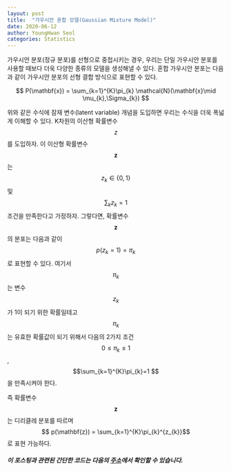 ```yaml
---
layout: post
title:  "가우시안 혼합 모델(Gaussian Mixture Model)"
date: 2020-06-12
author: YoungHwan Seol
categories: Statistics
---
```


가우시안 분포(정규 분포)를 선형으로 중첩시키는 경우, 우리는 단일 가우시안 분포를 사용할 때보다 더욱 다양한 종류의 모델을 생성해낼 수 있다. 혼합 가우시안 분포는 다음과 같이 가우시안 분포의 선형 결합 방식으로 표현할 수 있다.

$$
P(\mathbf{x}) = \sum_{k=1}^{K}\pi_{k} \mathcal{N}(\mathbf{x}\mid \mu_{k},\Sigma_{k})
$$

위와 같은 수식에 잠재 변수(latent variable) 개념을 도입하면 우리는 수식을 더욱 폭넓게 이해할 수 있다. K차원의 이산형 확률변수 $$z$$를 도입하자. 이 이산형 확률변수 $$\mathbf{z}$$는 $$z_{k} \in \{0,1\}$$ 및 $$\sum_{k}z_{k} = 1$$ 조건을 만족한다고 가정하자. 그렇다면, 확률변수 $$\mathbf{z}$$ 의 분포는 다음과 같이 $$p(z_{k}=1)=\pi_{k}$$ 로 표현할 수 있다. 여기서 $$\pi_{k}$$는 변수 $$z_{k}$$가 1이 되기 위한 확률일테고 $$\pi_{k}$$는 유효한 확률값이 되기 위해서 다음의 2가지 조건 $$ 0 \leq \pi_{k} \leq 1 $$, $$\sum_{k=1}^{K}\pi_{k}=1 $$ 을 만족시켜야 한다.

즉 확률변수 $$\mathbf{z}$$는 디리클레 분포를 따르며 $$ p(\mathbf{z}) = \sum_{k=1}^{K}\pi_{k}^{z_{k}}$$ 로 표현 가능하다.



##### 이 포스팅과 관련된 간단한 코드는 다음의 [주소](https://github.com/seolbluewings/code_example/blob/master/2.Cluster%20Analysis.ipynb)에서 확인할 수 있습니다.





